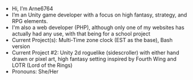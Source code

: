 -  Hi, I’m Arne6764
-  I’m an Unity game developer with a focus on high fantasy, strategy, and RPG elements.
-  I'm also a web developer (PHP), although only one of my websites has actually had any use, with that being for a school project
-  Current Project(s): Multi-Time zone clock (EST as the base), Bash version
-  Current Project #2: Unity 2d roguelike (sidescroller) with either hand drawn or pixel art, high fantasy setting inspired by Fourth Wing and LOTR (Lord of the Rings)
-  Pronouns: She/Her
